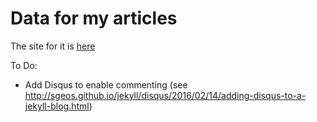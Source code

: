 # Data for my articles

The site for it is [here](http://palpen.github.io/palpen_articles/)

To Do:
- Add Disqus to enable commenting (see http://sgeos.github.io/jekyll/disqus/2016/02/14/adding-disqus-to-a-jekyll-blog.html)
